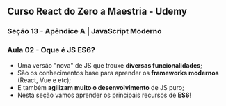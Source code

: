 ## Curso React do Zero a Maestria - Udemy
### Seção 13 - Apêndice A | JavaScript Moderno

### Aula 02 - Oque é JS ES6?
- Uma versão "nova" de JS que trouxe **diversas funcionalidades**;
- São os conhecimentos base para aprender os **frameworks modernos** (React, Vue e etc);
- E também **agilizam muito o desenvolvimento** de JS puro;
- Nesta seção vamos aprender os principais recursos de **ES6**!